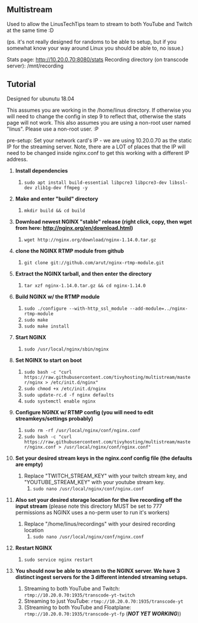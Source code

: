 Multistream
-----------------



Used to allow the LinusTechTips team to stream to both YouTube and Twitch at the same time :D

(ps. it's not really designed for randoms to be able to setup, but if you somewhat know your way around Linux you should be able to, no issue.)


Stats page: http://10.20.0.70:8080/stats
Recording directory (on transcode server): /mnt/recording

Tutorial
-------------------

Designed for ubunutu 18.04

This assumes you are working in the /home/linus directory. If otherwise you will need to change the config in step 9 to reflect that, otherwise the stats page will not work. This also assumes you are using a non-root user named "linus". Please use a non-root user. :P

pre-setup: Set your network card's IP - we are using 10.20.0.70 as the static IP for the streaming server. Note, there are a LOT of places that the IP will need to be changed inside nginx.conf to get this working with a different IP address.



1. **Install dependencies**
	1. `sudo apt install build-essential libpcre3 libpcre3-dev libssl-dev zlib1g-dev ffmpeg -y`
1. **Make and enter "build" directory**
	1. `mkdir build && cd build`


1. **Download newest NGINX "stable" release (right click, copy, then wget from here: http://nginx.org/en/download.html)**
	1. `wget http://nginx.org/download/nginx-1.14.0.tar.gz`


1. **clone the NGINX RTMP module from github**
	1. `git clone git://github.com/arut/nginx-rtmp-module.git`


1. **Extract the NGINX tarball, and then enter the directory**
	1. `tar xzf nginx-1.14.0.tar.gz && cd nginx-1.14.0`


1. **Build NGINX w/ the RTMP module**
	1. `sudo ./configure --with-http_ssl_module --add-module=../nginx-rtmp-module`
	1. `sudo make`
	1. `sudo make install`


1. **Start NGINX**
	1. `sudo /usr/local/nginx/sbin/nginx`


1. **Set NGINX to start on boot**
	1. `sudo bash -c "curl https://raw.githubusercontent.com/tivyhosting/multistream/master/nginx > /etc/init.d/nginx"`
	1. `sudo chmod +x /etc/init.d/nginx`
	1. `sudo update-rc.d -f nginx defaults`
	1. `sudo systemctl enable nginx`


1. **Configure NGINX w/ RTMP config (you will need to edit streamkeys/settings probably)**
	1. `sudo rm -rf /usr/local/nginx/conf/nginx.conf`
	1. `sudo bash -c "curl https://raw.githubusercontent.com/tivyhosting/multistream/master/nginx.conf > /usr/local/nginx/conf/nginx.conf"`


1. **Set your desired stream keys in the nginx.conf config file (the defaults are empty)**
	1. Replace "TWITCH_STREAM_KEY" with your twitch stream key, and "YOUTUBE_STREAM_KEY" with your youtube stream key.
		1. `sudo nano /usr/local/nginx/conf/nginx.conf`
	

1. **Also set your desired storage location for the live recording off the input stream** (please note this directory MUST be set to 777 permissions as NGINX uses a no-perm user to run it's workers)
	1. Replace "/home/linus/recordings" with your desired recording location
		1. `sudo nano /usr/local/nginx/conf/nginx.conf`


1. **Restart NGINX**
	1. `sudo service nginx restart`


1.  **You should now be able to stream to the NGINX server. We have 3 distinct ingest servers for the 3 different intended streaming setups.**
	1. Streaming to both YouTube and Twitch: `rtmp://10.20.0.70:1935/transcode-yt-twitch`
	1. Streaming to just YouTube: `rtmp://10.20.0.70:1935/transcode-yt`
	1. (Streaming to both YouTube and Floatplane: `rtmp://10.20.0.70:1935/transcode-yt-fp` (***NOT YET WORKING***))
